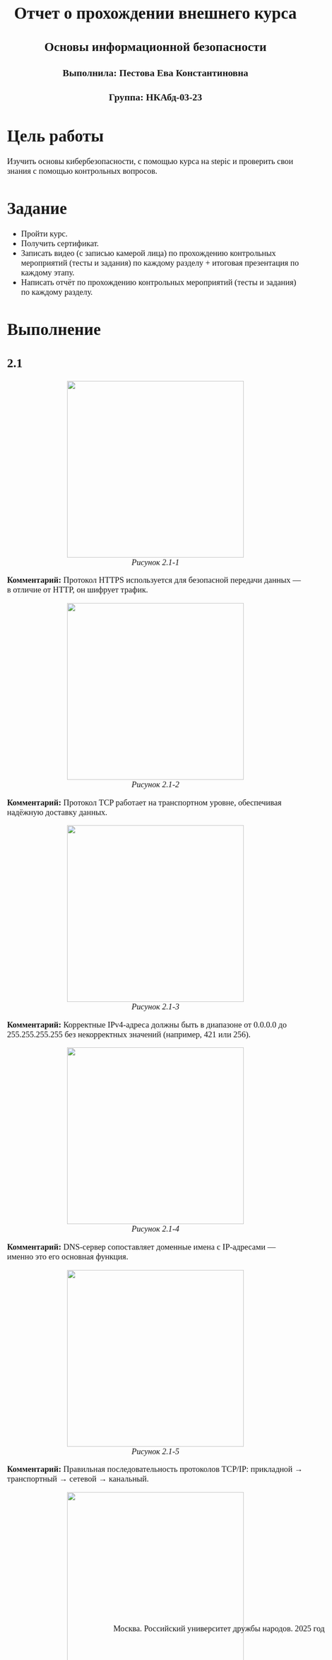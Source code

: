 <style>
  @page {
    size: A4;
    margin: 2cm;
  }
  body {
    font-family: "Times New Roman", serif;
    font-size: 14pt;
  }
  footer {
    position: fixed;
    bottom: 0;
    width: 100%;
    text-align: center;
    font-size: 12pt;
    color: #666;
  }
</style>

<div style="text-align: center; margin-top: 200px;">

# Отчет о прохождении внешнего курса

## Основы информационной безопасности

### Выполнила: Пестова Ева Константиновна  
### Группа: НКАбд-03-23

</div>

<div style="text-align: center; position: absolute; bottom: 60px; width: 100%;">
Москва. Российский университет дружбы народов. 2025 год  
</div>

<div style="page-break-after: always;"></div>

# Цель работы

Изучить основы кибербезопасности, с помощью курса на stepic и проверить свои знания с помощью контрольных вопросов.

<div style="page-break-after: always;"></div>

# Задание

- Пройти курс.
- Получить сертификат.
- Записать видео (с записью камерой лица) по прохождению контрольных мероприятий (тесты и задания) по каждому разделу + итоговая презентация по каждому этапу.
- Написать отчёт по прохождению контрольных мероприятий (тесты и задания) по каждому разделу.

<div style="page-break-after: always;"></div>

# Выполнение

## 2.1

<p align="center">
  <img src="C:\Users\evape\Downloads\Инфобез\2.1\1.png" width="400"/>
  <br/>
  <em>Рисунок 2.1-1</em>
</p>

**Комментарий:** Протокол HTTPS используется для безопасной передачи данных — в отличие от HTTP, он шифрует трафик.

<p align="center">
  <img src="C:\Users\evape\Downloads\Инфобез\2.1\2.png" width="400"/>
  <br/>
  <em>Рисунок 2.1-2</em>
</p>

**Комментарий:** Протокол TCP работает на транспортном уровне, обеспечивая надёжную доставку данных.

<p align="center">
  <img src="C:\Users\evape\Downloads\Инфобез\2.1\3.png" width="400"/>
  <br/>
  <em>Рисунок 2.1-3</em>
</p>


**Комментарий:** Корректные IPv4-адреса должны быть в диапазоне от 0.0.0.0 до 255.255.255.255 без некорректных значений (например, 421 или 256).

<p align="center">
  <img src="C:\Users\evape\Downloads\Инфобез\2.1\4.png" width="400"/>
  <br/>
  <em>Рисунок 2.1-4</em>
</p>


**Комментарий:** DNS-сервер сопоставляет доменные имена с IP-адресами — именно это его основная функция.

<p align="center">
  <img src="C:\Users\evape\Downloads\Инфобез\2.1\5.png" width="400"/>
  <br/>
  <em>Рисунок 2.1-5</em>
</p>

**Комментарий:** Правильная последовательность протоколов TCP/IP: прикладной → транспортный → сетевой → канальный.

<p align="center">
  <img src="C:\Users\evape\Downloads\Инфобез\2.1\6.png" width="400"/>
  <br/>
  <em>Рисунок 2.1-6</em>
</p>


**Комментарий:** HTTP передаёт данные в открытом виде, без шифрования — это делает его небезопасным в публичных сетях.

<p align="center">
  <img src="C:\Users\evape\Downloads\Инфобез\2.1\7.png" width="400"/>
  <br/>
  <em>Рисунок 2.1-7</em>
</p>


**Комментарий:** Протокол HTTPS состоит из двух фаз: рукопожатия и передачи данных — в первой фазе устанавливаются параметры безопасности.

<p align="center">
  <img src="C:\Users\evape\Downloads\Инфобез\2.1\8.png" width="400"/>
  <br/>
  <em>Рисунок 2.1-8</em>
</p>


**Комментарий:** Версия TLS определяется в процессе переговоров между клиентом и сервером — это двусторонний процесс.

<p align="center">
  <img src="C:\Users\evape\Downloads\Инфобез\2.1\9.png" width="400"/>
  <br/>
  <em>Рисунок 2.1-9</em>
</p>


**Комментарий:** На этапе 'рукопожатия' TLS не происходит шифрования данных — только выбор параметров и аутентификация.



## 2.2

<p align="center">
  <img src="C:\Users\evape\Downloads\Инфобез\2.2\4.png" width="400"/>
  <br/>
  <em>Рисунок 2.2-1</em>
</p>

**Комментарий:** Сессионные куки действительно хранятся в браузере только на время активного взаимодействия с сайтом — после закрытия вкладки или браузера они удаляются.

<p align="center">
  <img src="C:\Users\evape\Downloads\Инфобез\2.2\3.png" width="400"/>
  <br/>
  <em>Рисунок 2.2-2</em>
</p>

**Комментарий:** Куки создаются сервером, поскольку именно сервер управляет механизмом идентификации пользователя.

<p align="center">
  <img src="C:\Users\evape\Downloads\Инфобез\2.2\2.png" width="400"/>
  <br/>
  <em>Рисунок 2.2-3</em>
</p>

**Комментарий:** Куки не применяются для улучшения надёжности соединения — это задача других технологий, например, TCP и TLS.

<p align="center">
  <img src="C:\Users\evape\Downloads\Инфобез\2.2\1.png" width="400"/>
  <br/>
  <em>Рисунок 2.2-4</em>
</p>

**Комментарий:** Куки используются для хранения информации об идентификаторе пользователя и сессии — это необходимо для аутентификации и сохранения состояния входа.



## 2.3

<p align="center">
  <img src="C:\Users\evape\Downloads\Инфобез\2.3\4.png" width="400"/>
  <br/>
  <em>Рисунок 2.3-1</em>
</p>

**Комментарий:** Получателю не обязательно использовать браузер Tor — он получает пакеты через обычный браузер, если они были отправлены с маршрутизацией по Tor.

<p align="center">
  <img src="C:\Users\evape\Downloads\Инфобез\2.3\3.png" width="400"/>
  <br/>
  <em>Рисунок 2.3-2</em>
</p>

**Комментарий:** Общий секретный ключ генерируется отправителем для всех узлов маршрута (охранного, промежуточного и выходного), чтобы обеспечить шифрование на всём пути.

<p align="center">
  <img src="C:\Users\evape\Downloads\Инфобез\2.3\2.png" width="400"/>
  <br/>
  <em>Рисунок 2.3-3</em>
</p>

**Комментарий:** IP-адрес получателя известен только отправителю и выходному узлу — остальные узлы не имеют этой информации, что обеспечивает анонимность.

<p align="center">
  <img src="C:\Users\evape\Downloads\Инфобез\2.3\1.png" width="400"/>
  <br/>
  <em>Рисунок 2.3-4</em>
</p>

**Комментарий:** В луковой маршрутизации TOR используется 3 узла: охранный, промежуточный и выходной — они шифруют данные послойно, как "луковица".



## 2.4

<p align="center">
  <img src="C:\Users\evape\Downloads\Инфобез\2.4\5.png" width="400"/>
  <br/>
  <em>Рисунок 2.4-1</em>
</p>

**Комментарий:** В домашних сетях чаще всего используется метод аутентификации WPA2 Personal, поскольку он основан на общем пароле и не требует сложной инфраструктуры.

<p align="center">
  <img src="C:\Users\evape\Downloads\Инфобез\2.4\4.png" width="400"/>
  <br/>
  <em>Рисунок 2.4-2</em>
</p>


**Комментарий:** После успешной аутентификации устройства, данные между хостом и роутером передаются в зашифрованном виде — это основа безопасности беспроводных сетей.

<p align="center">
  <img src="C:\Users\evape\Downloads\Инфобез\2.4\3.png" width="400"/>
  <br/>
  <em>Рисунок 2.4-3</em>
</p>

**Комментарий:** WEP — устаревший и уязвимый стандарт безопасности Wi-Fi, давно признан небезопасным, его использование не рекомендуется.

<p align="center">
  <img src="C:\Users\evape\Downloads\Инфобез\2.4\2.png" width="400"/>
  <br/>
  <em>Рисунок 2.4-4</em>
</p>

**Комментарий:** Протокол Wi-Fi работает на канальном уровне модели OSI, обеспечивая передачу кадров по беспроводному каналу.

<p align="center">
  <img src="C:\Users\evape\Downloads\Инфобез\2.4\1.png" width="400"/>
  <br/>
  <em>Рисунок 2.4-5</em>
</p>

**Комментарий:** Wi-Fi — это технология беспроводной локальной сети (WLAN), работающая по стандарту IEEE 802.11.

## 3.1

<p align="center">
  <img src="C:\Users\evape\Downloads\Инфобез\3.1\3.png" width="400"/>
  <br/>
  <em>Рисунок 3.1-1</em>
</p>

**Комментарий:** BitLocker, Disk Utility и VeraCrypt — это программы для шифрования жёстких дисков. Wireshark не подходит, так как используется для анализа сетевого трафика.

<p align="center">
  <img src="C:\Users\evape\Downloads\Инфобез\3.1\2.png" width="400"/>
  <br/>
  <em>Рисунок 3.1-2</em>
</p>


**Комментарий:** Шифрование диска обычно осуществляется с использованием симметричного шифрования — один ключ используется для шифрования и дешифрования данных.

<p align="center">
  <img src="C:\Users\evape\Downloads\Инфобез\3.1\1.png" width="400"/>
  <br/>
  <em>Рисунок 3.1-3</em>
</p>

**Комментарий:** Загрузочный сектор диска может быть зашифрован — это делает всю систему защищённой, начиная с момента запуска.



## 3.2

<p align="center">
  <img src="C:\Users\evape\Downloads\Инфобез\3.2\6.png" width="400"/>
  <br/>
  <em>Рисунок 3.2-1</em>
</p>

**Комментарий:** Все перечисленные меры — уникальные и сложные пароли, смена паролей и капча — эффективно защищают от атак методом перебора.

<p align="center">
  <img src="C:\Users\evape\Downloads\Инфобез\3.2\5.png" width="400"/>
  <br/>
  <em>Рисунок 3.2-2</em>
</p>


**Комментарий:** Соль не улучшает стойкость паролей при атаке перебором, если злоумышленник уже получил доступ к серверу. Она помогает против атак по словарю и радужных таблиц.

<p align="center">
  <img src="C:\Users\evape\Downloads\Инфобез\3.2\4.png" width="400"/>
  <br/>
  <em>Рисунок 3.2-3</em>
</p>

**Комментарий:** Хэширование паролей позволяет не хранить их в открытом виде — это критически важно для безопасности пользовательских данных.

<p align="center">
  <img src="C:\Users\evape\Downloads\Инфобез\3.2\3.png" width="400"/>
  <br/>
  <em>Рисунок 3.2-4</em>
</p>

**Комментарий:** Капча используется для защиты от автоматизированных атак, предотвращая массовый перебор паролей ботами.

<p align="center">
  <img src="C:\Users\evape\Downloads\Инфобез\3.2\2.png" width="400"/>
  <br/>
  <em>Рисунок 3.2-5</em>
</p>

**Комментарий:** Пароли надёжнее всего хранить в специализированных менеджерах паролей, а не в заметках, файлах или на бумаге.

<p align="center">
  <img src="C:\Users\evape\Downloads\Инфобез\3.2\1.png" width="400"/>
  <br/>
  <em>Рисунок 3.2-6</em>
</p>

**Комментарий:** Стойкий пароль — это сложная комбинация символов, цифр и знаков. Пример `UQr9@j4!S$$` отвечает требованиям безопасности.



## 3.3

<p align="center">
  <img src="C:\Users\evape\Downloads\Инфобез\3.3\2.png" width="400"/>
  <br/>
  <em>Рисунок 3.3-1</em>
</p>


**Комментарий:** Фишинговый e-mail вполне может прийти от знакомого адреса — злоумышленники могут подделывать адрес отправителя (спуфинг) или взломать почту реального человека.

<p align="center">
  <img src="C:\Users\evape\Downloads\Инфобез\3.3\1.png" width="400"/>
  <br/>
  <em>Рисунок 3.3-2</em>
</p>

**Комментарий:** Ссылки с поддоменами известных компаний на чужих доменах (например, `wix.ru`, `ucoz.ru`) являются фишинговыми — они маскируются под легитимные сервисы, но ведут на сторонние ресурсы.



## 3.4

<p align="center">
  <img src="C:\Users\evape\Downloads\Инфобез\3.4\2.png" width="400"/>
  <br/>
  <em>Рисунок 3.4-1</em>
</p>


**Комментарий:** Троян — это тип вредоносного ПО, которое маскируется под легитимную программу, чтобы обманом заставить пользователя установить его на устройство.

<p align="center">
  <img src="C:\Users\evape\Downloads\Инфобез\3.4\1.png" width="400"/>
  <br/>
  <em>Рисунок 3.4-2</em>
</p>

**Комментарий:** Email спуфинг — это подмена адреса отправителя, при которой письмо выглядит как отправленное с доверенного источника. Этот метод используется в фишинговых атаках для повышения доверия к письму.



## 3.5

<p align="center">
  <img src="C:\Users\evape\Downloads\Инфобез\3.5\2.png" width="400"/>
  <br/>
  <em>Рисунок 3.5-1</em>
</p>

**Комментарий:** Суть сквозного шифрования (end-to-end encryption) заключается в том, что сообщение передаётся в зашифрованном виде через все промежуточные узлы, и только конечный получатель может его расшифровать.

<p align="center">
  <img src="C:\Users\evape\Downloads\Инфобез\3.5\1.png" width="400"/>
  <br/>
  <em>Рисунок 3.5-2</em>
</p>

**Комментарий:** В протоколе Signal ключ шифрования формируется при генерации первого сообщения отправителем. Это позволяет обеспечить защиту информации с самого начала общения.



## 4.1

<p align="center">
<img src="C:\Users\evape\Downloads\Инфобез\4.1\4.png" width="400"/>
<br/>
<em>Рисунок 4.1-1</em>
</p>

**Комментарий:** Диффи-Хеллман используется для генерации общего секретного ключа между двумя сторонами по открытому каналу. Поэтому правильный ответ — _асимметричный примитив генерации общего секретного ключа_.

---

### 

<p align="center">
<img src="C:\Users\evape\Downloads\Инфобез\4.1\3.png" width="400"/>
<br/>
<em>Рисунок 4.1-2</em>
</p>


**Комментарий:** Код аутентификации сообщения (MAC) строится на основе симметричных криптографических примитивов, где используется общий секретный ключ.

---

### 

<p align="center">
<img src="C:\Users\evape\Downloads\Инфобез\4.1\2.png" width="400"/>
<br/>
<em>Рисунок 4.1-3</em>
</p>


**Комментарий:** Алгоритмы RSA, ECDSA и ГОСТ Р 34.10-2012 являются стандартными схемами цифровой подписи. AES и SHA2 не относятся к цифровым подписям: AES — алгоритм шифрования, SHA2 — хеш-функция.

---

### 

<p align="center">
<img src="C:\Users\evape\Downloads\Инфобез\4.1\1.png" width="400"/>
<br/>
<em>Рисунок 4.1-4</em>
</p>

**Комментарий:** Хеш-функция должна быть стойкой к коллизиям, давать фиксированную длину хеша и эффективно вычисляться. Конфиденциальность данных — задача шифрования, а не хеширования.

### 

<p align="center">
<img src="C:\Users\evape\Downloads\Инфобез\4.1\5.png" width="400"/>
<br/>
<em>Рисунок 4.1-5</em>
</p>

**Комментарий:** В асимметричной криптографии каждая сторона имеет пару ключей (открытый и закрытый), что позволяет безопасно обмениваться информацией и проверять подписи.



## 4.2

<p align="center">
  <img src="C:\Users\evape\Downloads\Инфобез\4.2\5.png" width="400"/>
  <br/>
  <em>Рисунок 4.2-1</em>
</p>

**Комментарий:** Квалифицированный сертификат ключа проверки электронной подписи можно получить только в удостоверяющем центре, так как именно он аккредитован для выпуска таких сертификатов в соответствии с законодательством.

<p align="center">
  <img src="C:\Users\evape\Downloads\Инфобез\4.2\4.png" width="400"/>
  <br/>
  <em>Рисунок 4.2-2</em>
</p>


**Комментарий:** Для отправки отчётности в ФНС требуется усиленная квалифицированная электронная подпись, так как она имеет юридическую силу и соответствует требованиям к защите информации.

<p align="center">
  <img src="C:\Users\evape\Downloads\Инфобез\4.2\3.png" width="400"/>
  <br/>
  <em>Рисунок 4.2-3</em>
</p>

**Комментарий:** Электронная подпись не обеспечивает конфиденциальность, она используется для аутентификации, целостности и невозможности отказа от авторства, но не шифрует передаваемые данные.

<p align="center">
  <img src="C:\Users\evape\Downloads\Инфобез\4.2\2.png" width="400"/>
  <br/>
  <em>Рисунок 4.2-4</em>
</p>


**Комментарий:** Для верификации электронной подписи необходимо использовать саму подпись, открытый ключ и сообщение — это позволяет проверить подлинность без знания закрытого ключа.

<p align="center">
  <img src="C:\Users\evape\Downloads\Инфобез\4.2\1.png" width="400"/>
  <br/>
  <em>Рисунок 4.2-5</em>
</p>

**Комментарий:** Протокол ЭЦП использует криптографию с открытым (публичным) ключом — именно эта модель обеспечивает проверку подписи без раскрытия закрытого ключа.



## 4.3

<p align="center">
  <img src="C:\Users\evape\Downloads\Инфобез\4.3\3.png" width="400"/>
  <br/>
  <em>Рисунок 4.3-1</em>
</p>

**Комментарий:** Сегодня при онлайн-платежах чаще всего используется многофакторная аутентификация перед банком-эмитентом — например, подтверждение через приложение или код из SMS, что позволяет надёжно идентифицировать пользователя.

<p align="center">
  <img src="C:\Users\evape\Downloads\Инфобез\4.3\2.png" width="400"/>
  <br/>
  <em>Рисунок 4.3-2</em>
</p>

**Комментарий:** Многофакторная аутентификация — это сочетание разных факторов: знания (пароль), владения (смартфон с SMS), биометрии (отпечаток пальца). Поэтому комбинации пароля и кода, а также кода и отпечатка — корректные примеры.

<p align="center">
  <img src="C:\Users\evape\Downloads\Инфобез\4.3\1.png" width="400"/>
  <br/>
  <em>Рисунок 4.3-3</em>
</p>

**Комментарий:** Платёжными системами являются именно сети и организации, обрабатывающие транзакции — например, MasterCard и МИР. Bitcoin — криптовалюта, а не платёжная система в традиционном смысле, POS-терминал и банкомат — устройства, а не системы.



## 4.4

<p align="center">
  <img src="C:\Users\evape\Downloads\Инфобез\4.4\3.png" width="400"/>
  <br/>
  <em>Рисунок 4.4-1</em>
</p>

**Комментарий:** В блокчейне используются цифровые подписи, для которых участники хранят секретные ключи. Это необходимо для подтверждения подлинности транзакций и авторизации действий пользователя.

<p align="center">
  <img src="C:\Users\evape\Downloads\Инфобез\4.4\2.png" width="400"/>
  <br/>
  <em>Рисунок 4.4-2</em>
</p>

**Комментарий:** Консенсус в блокчейн-системах обладает такими свойствами, как постоянство (данные не меняются), живучесть (система продолжает работу), открытость (участие доступно всем) и сам консенсус — достижение единства между узлами.

<p align="center">
  <img src="C:\Users\evape\Downloads\Инфобез\4.4\1.png" width="400"/>
  <br/>
  <em>Рисунок 4.4-3</em>
</p>

**Комментарий:** Свойство криптографической хэш-функции, критически важное для доказательства работы (Proof of Work), — это сложность нахождения прообраза. Она обеспечивает необходимую вычислительную нагрузку для подтверждения блока.

<div style="page-break-after: always;"></div>

# Выводы

В результате прохождения курса я получила базовые и прикладные знания в области информационной безопасности. Разобралась в принципах работы электронной подписи, видах сертификатов и ключей, а также в способах защиты от основных угроз. Курс оказался полезным и дал понимание, как безопасно работать с электронными документами и защищать свои данные.

<div style="page-break-after: always;"></div>

# Список литературы

1. https://stepik.org/course/111512
